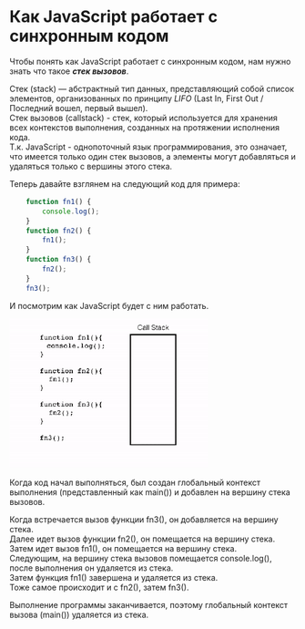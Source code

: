 # Как JavaScript работает с синхронным кодом

Чтобы понять как JavaScript работает с синхронным кодом, нам нужно знать что такое ***стек вызовов***.

Стек (stack) — абстрактный тип данных, представляющий собой список элементов, организованных по принципу *LIFO* (Last In, First Out / Последний вошел, первый вышел).  
Стек вызовов (callstack) - стек, который используется для хранения всех контекстов выполнения, созданных на протяжении исполнения кода.  
Т.к. JavaScript - однопоточный язык программирования, это означает, что имеется только один стек вызовов, а элементы могут добавляться и удаляться только с вершины этого стека.

Теперь давайте взглянем на следующий код для примера:

```javascript
    function fn1() {
        console.log();
    }
    function fn2() {
        fn1();
    }
    function fn3() {
        fn2();
    }
    fn3();
```

И посмотрим как JavaScript будет с ним работать.

![callstack](../resources/callstack.gif)

Когда код начал выполняться, был создан глобальный контекст выполнения (представленный как main()) и добавлен на вершину стека вызовов.

Когда встречается вызов функции fn3(), он добавляется на вершину стека.  
Далее идет вызов функции fn2(), он помещается на вершину стека.  
Затем идет вызов fn1(), он помещается на вершину стека.  
Следующим, на вершину стека вызовов помещается console.log(), после выполнения он удаляется из стека.  
Затем функция fn1() завершена и удаляется из стека.  
Тоже самое происходит и с fn2(), затем fn3().

Выполнение программы заканчивается, поэтому глобальный контекст вызова (main()) удаляется из стека.